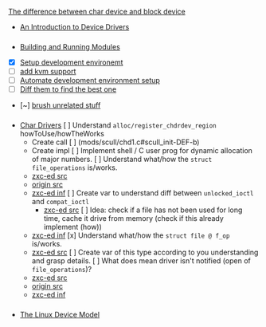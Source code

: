 [The difference between char device and block device](lines/b18f33328e0f4b26d3a78e7e81b8d9e4427cc43da706e14fae25aebec7581862)

- [An Introduction to Device Drivers](M0Bah.md)

### 
- [Building and Running Modules](uMc0D.md)
- [x] [Setup development environemt](mods/setup/setup.md)
- [ ] [add kvm support](NONE)
- [ ] [Automate development environment setup](mods/setup/setup.sh)
- [ ] [Diff them to find the best one](NONE)
- [~] [brush unrelated stuff](mods/hello/hello.c)

### 

- [Char Drivers](Su0UD.md)
[ ] Understand `alloc/register_chdrdev_region` howToUse/howTheWorks
	- Create call
	[ ] (mods/scull/chd1.c#scull_init-DEF-b)
	- Create impl
[ ] Implement shell / C user prog for dynamic allocation of major numbers.
[ ] Understand what/how the `struct file_operations` is/works.
	- [zxc-ed src](types/file_operations.h)
	- [origin src](/linux/include/linux/fs.h#file_operations-tDEF)
	- [zxc-ed inf](Su0UD.md#file-operations)
	[ ] Create var to understand diff between `unlocked_ioctl` and `compat_ioctl`
		- [zxc-ed src](mods/scull/chd1.c#scull_fops-SET)
[ ] Idea: check if a file has not been used for long time, cache it drive from memory (check if this already implement (how))
	- [zxc-ed inf](Su0UD.md#d74c77bf5b4cc61372c8a1035f6185b03e9f614c389e9ad20357f61e3ad2aab0)
[x] Understand what/how the `struct file @ f_op` is/works.
	- [zxc-ed src](types/file.h#file-tDEF-f_op)
	[ ] Create var of this type according to you understanding and grasp details.
[ ] What does mean driver isn't notified (open of `file_operations`)?
	- [zxc-ed src](types/file_operations.h)
	- [origin src](/linux/include/linux/fs.h)
	- [zxc-ed inf](Su0UD.md#file_operations-DEF)

### 
- [The Linux Device Model](gK9vS.md)
